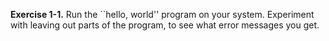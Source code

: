 **Exercise 1-1.** Run the ``hello, world'' program on your system. Experiment with leaving out parts of the program, to see what error messages you get.